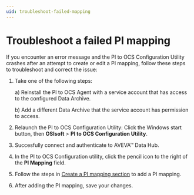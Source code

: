 ```yaml
---
uid: troubleshoot-failed-mapping
---
```


# Troubleshoot a failed PI mapping

If you encounter an error message and the PI to OCS Configuration Utility crashes after an attempt to create or edit a PI mapping, follow these steps to troubleshoot and correct the issue:

1. Take one of the following steps:
 
    a) Reinstall the PI to OCS Agent with a service account that has access to the configured Data Archive.

    b) Add a different Data Archive that the service account has permission to access.

1. Relaunch the PI to OCS Configuration Utility: Click the Windows start button, then **OSIsoft** > **PI to OCS Configuration Utility**.
1. Succesfully connect and authenticate to AVEVA&trade; Data Hub.
1. In the PI to OCS Configuration utility, click the pencil icon to the right of the **PI Mapping** field.
1. Follow the steps in [Create a PI mapping section](#pi-to-ocs-utility) to add a PI mapping.
1. After adding the PI mapping, save your changes. 
